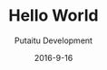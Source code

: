---
title: 'Hello World'
description: 'Creating your first project'
sections:
    -
        template: banner
        text: "# Hello world\n\nCreating your first project"
        image: 50d05eee9088c589bfd5a5a3a3043c0ebcc4972b
        theme: dark
    -
        template: richTextSection
        text: "## Creating a project  \n\nFirst, we need to set up a project for us to work in.  \n\n- Make sure HashBrown is running, and that you're on the dashboard page at [http://localhost](http://localhost). If you don't know what that means, check out the [getting started](/getting-started/) page.  \n- Click the \"+\" button under the \"Projects\" heading\n- Name it something astoundingly clever, like \"awesomeproject_com\"\n- Click the \"CMS\" button in the \"live\" environment"
    -
        template: richTextSection
        text: "## Setting up a connection\n\nIn order to publish [Content](/docs/content/) and use [Templates](/docs/templates/) and [Media](/docs/media/), we need to set up a [Connection](/docs/connections).\n\n### Create it\n\n*   Click on the \"Connections\" tab\n*   Right click in the pane and select \"New connection\"\n*   Name your connection something cool, we suggest \"Awesome Connection\"\n\n### Configure it\n\nThere are a couple of options for connection types, but let's start with a [GitHub Pages](https://pages.github.com/) connection. If you're unfamiliar with GitHub Pages, it's an online service based on [Jekyll](http://jekyllrb.com/) that generates static sites rather than serving them actively. It's a huge money saver on hosting, because it's, well, free. Moving on:\n\n*   Download the [HashBrown GitHub Pages Boilerplate](https://github.com/Putaitu/hashbrown-boilerplate-github-pages/archive/latest.zip) and extract it somewhere.\n*   Go to it in your terminal and start the Jekyll server:  \n~~~\ncd ./hashbrown-github-pages-boilerplate\njekyll serve\n~~~\n\n*   Back in the connection settings, turn the \"Local\" switch on  \n*   Type in the local path to the project (remember to end it with a \"/\")  \n* Click \"Save\"  \n\n### Set up providers\n\nIn order for us to use [Templates](/docs/templates/) and [Media](/docs/media/), select your newly created connection from the dropdowns in the top of the connections list."
    -
        template: richTextSection
        text: "## Setting up a schema\n\nNow we are going to configure how our [Content](/docs/content/) behaves. This is done through a [Schema](/docs/schemas/).\n\n### Create it\n\n*   Go to the \"Schemas\" tab\n*   Expand the \"Content base\" schema\n*   Right click the \"Page\" schema and click \"New child schema\"\n\n### Configure main properties\n\n*   Pick a fancy name for your schema, like \"Awesome Page\"\n*   Pick a fancy icon to go with it\n*   Set the default tab to \"Content\", which is where our custom properties will be. You can create more tabs later.\n\n### Configure field properties\n\n*   Type this into the \"field properties\" section:\n\n~~~\n{\n    \"template\": {\n        \"label\": \"Template\",\n        \"schemaId\": \"templateReference\",\n        \"config\": {\n            \"allowedTemplates\": [\"awesomePage\"]\n        }\n    },\n    \"text\": {\n        \"label\": \"Text\",\n        \"schemaId\": \"string\",\n        \"tabId\": \"content\"\n    }\n}\n~~~\n\n### Quick explanation\n\n*   The \"template\" and \"text\" keys are used to access the respective field values later on.\n*   The \"label\" is the key name the author sees in the CMS.\n*   The \"schemaId\" is the [Field Schema](/docs/schemas/fields)\n*   The \"tabId\" is the tab under which the field will appear\n*   The \"config\" is a configuration value applicable to some field schemas, in this case limiting the applicable page templates to the \"awesomePage\" template"
    -
        template: richTextSection
        text: "## Creating the content  \n\nNow that we have set up the schema, we can create some [Content](/docs/content/) based on it.  \n\n- Go to the \"Content\" tab\n- Right click in the pane and select \"Create new\"\n- Pick your schema and click \"Create\"\n- Right click the newly created content in the list and click \"Settings\"\n- Switch on the connection you created under \"Publising\"\n- Type in \"Hello World\" in the \"Title\" field\n- Type in \"Wear all the hats!\" (or your own catchphrase) in the \"Text\" field\n- Make sure the \"URL\" field reads \"/hello-world/\"\n- Click \"Save & publish\" \n- Visit [http://localhost:4000/hello-world/](http://localhost:4000/hello-world/) in your browser"
    -
        template: buttons
        text: "## Done and dusted!  \n\nNot too bad, was it?  \nCheck out the other guides to learn more."
        buttons:
            -
                text: Guides
                href: /guides/
                target: _self
meta:
    id: ee68628a08fe5010a35d861b7f9bd1c23de82adc
    parentId: bf70856caed6633b734d5b0e7b61a651305571f1
    language: en
date: '2016-9-16'
author: 'Putaitu Development'
permalink: /guides/hello-world/
layout: sectionPage
---